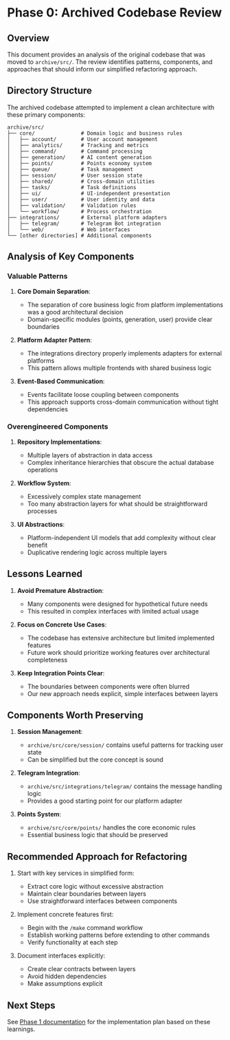 # Phase 0: Archived Codebase Review

## Overview
This document provides an analysis of the original codebase that was moved to `archive/src/`. The review identifies patterns, components, and approaches that should inform our simplified refactoring approach.

## Directory Structure

The archived codebase attempted to implement a clean architecture with these primary components:

```
archive/src/
├── core/               # Domain logic and business rules
│   ├── account/        # User account management
│   ├── analytics/      # Tracking and metrics
│   ├── command/        # Command processing
│   ├── generation/     # AI content generation
│   ├── points/         # Points economy system
│   ├── queue/          # Task management
│   ├── session/        # User session state
│   ├── shared/         # Cross-domain utilities
│   ├── tasks/          # Task definitions
│   ├── ui/             # UI-independent presentation
│   ├── user/           # User identity and data
│   ├── validation/     # Validation rules
│   └── workflow/       # Process orchestration
├── integrations/       # External platform adapters
│   ├── telegram/       # Telegram Bot integration
│   └── web/            # Web interfaces
└── [other directories] # Additional components
```

## Analysis of Key Components

### Valuable Patterns

1. **Core Domain Separation**:
   - The separation of core business logic from platform implementations was a good architectural decision
   - Domain-specific modules (points, generation, user) provide clear boundaries

2. **Platform Adapter Pattern**:
   - The integrations directory properly implements adapters for external platforms
   - This pattern allows multiple frontends with shared business logic

3. **Event-Based Communication**:
   - Events facilitate loose coupling between components
   - This approach supports cross-domain communication without tight dependencies

### Overengineered Components

1. **Repository Implementations**:
   - Multiple layers of abstraction in data access
   - Complex inheritance hierarchies that obscure the actual database operations

2. **Workflow System**:
   - Excessively complex state management
   - Too many abstraction layers for what should be straightforward processes

3. **UI Abstractions**:
   - Platform-independent UI models that add complexity without clear benefit
   - Duplicative rendering logic across multiple layers

## Lessons Learned

1. **Avoid Premature Abstraction**:
   - Many components were designed for hypothetical future needs
   - This resulted in complex interfaces with limited actual usage

2. **Focus on Concrete Use Cases**:
   - The codebase has extensive architecture but limited implemented features
   - Future work should prioritize working features over architectural completeness

3. **Keep Integration Points Clear**:
   - The boundaries between components were often blurred
   - Our new approach needs explicit, simple interfaces between layers

## Components Worth Preserving

1. **Session Management**:
   - `archive/src/core/session/` contains useful patterns for tracking user state
   - Can be simplified but the core concept is sound

2. **Telegram Integration**:
   - `archive/src/integrations/telegram/` contains the message handling logic
   - Provides a good starting point for our platform adapter

3. **Points System**:
   - `archive/src/core/points/` handles the core economic rules
   - Essential business logic that should be preserved

## Recommended Approach for Refactoring

1. Start with key services in simplified form:
   - Extract core logic without excessive abstraction
   - Maintain clear boundaries between layers
   - Use straightforward interfaces between components

2. Implement concrete features first:
   - Begin with the `/make` command workflow
   - Establish working patterns before extending to other commands
   - Verify functionality at each step

3. Document interfaces explicitly:
   - Create clear contracts between layers
   - Avoid hidden dependencies
   - Make assumptions explicit

## Next Steps

See [Phase 1 documentation](../phase1/completed_tasks.md) for the implementation plan based on these learnings. 